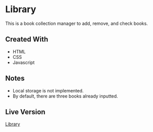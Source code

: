 # Library
This is a book collection manager to add, remove, and check books.
## Created With
* HTML
* CSS
* Javascript
## Notes
* Local storage is not implemented.
* By default, there are three books already inputted.
## Live Version
[Library](https://wangchowchow.github.io/library/)
